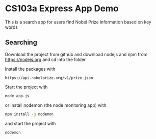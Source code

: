 # CS103a Express App Demo

This is a search app for users find Nobel Prize information based on key words

## Searching
Download the project from github and download nodejs and npm from https://nodejs.org
and cd into the folder

Install the packages with
``` Datasource
https://api.nobelprize.org/v1/prize.json
```
Start the project with
``` bash
node app.js
```
or install nodemon (the node monitoring app) with
``` bash
npm install -g nodemon
```
and start the project with
``` bash
nodemon
```

